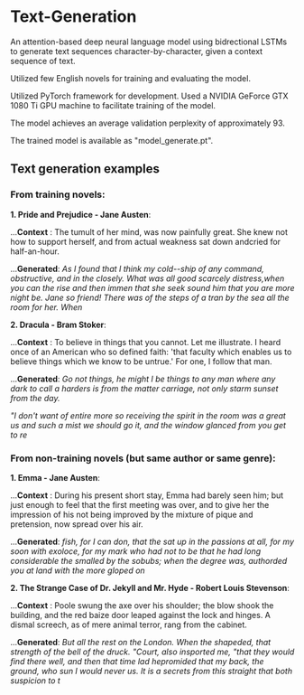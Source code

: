 # Text-Generation

An attention-based deep neural language model using bidrectional LSTMs to generate text sequences character-by-character, given a context sequence of text.

Utilized few English novels for training and evaluating the model.

Utilized PyTorch framework for development. Used a NVIDIA GeForce GTX 1080 Ti GPU machine to facilitate training of the model.

The model achieves an average validation perplexity of approximately 93.

The trained model is available as "model_generate.pt".


## Text generation examples

### From training novels:

**1. Pride and Prejudice - Jane Austen**:

...**Context** : The tumult of her mind, was now painfully great. She knew not how to support herself, and from actual weakness sat down andcried for half-an-hour. 

...**Generated**: *As I found that I think my cold--ship of any command, obstructive, and in the closely. What was all good scarcely distress,when you can the rise and then immen that she seek sound him that you are more night be. Jane so friend! There was of the steps of a tran by the sea all the room for her. When*

**2. Dracula - Bram Stoker**:

...**Context** : To believe in things that you cannot. Let me illustrate. I heard once of an American who so defined faith: 'that faculty which enables us to believe things which we know to be untrue.' For one, I follow that man. 

...**Generated**: *Go not things, he might I be things to any man where any dark to call a harders is from the matter carriage, not only starm sunset from the day.*

*"I don't want of entire more so receiving the spirit in the room was a great us and such a mist we should go it, and the window glanced from you get to re*


### From non-training novels (but same author or same genre):

**1. Emma - Jane Austen**:

...**Context** : During his present short stay, Emma had barely seen him; but just enough to feel that the first meeting was over, and to give her the impression of his not being improved by the mixture of pique and pretension, now spread over his air. 

...**Generated**: *fish, for I can don, that the sat up in the passions at all, for my soon with exoloce, for my mark who had not to be that he had long considerable the smalled by the sobubs; when the degree was, authorded you at land with the more gloped on*

**2. The Strange Case of Dr. Jekyll and Mr. Hyde - Robert Louis Stevenson**:

...**Context** : Poole swung the axe over his shoulder; the blow shook the building, and the red baize door leaped against the lock and hinges. A dismal screech, as of mere animal terror, rang from the cabinet. 

...**Generated**: *But all the rest on the London. When the shapeded, that strength of the bell of the druck. "_Court_, also insported me, "that they would find there well, and then that time lad hepromided that my back, the ground, who sun I would never us. It is a secrets from this straight that both suspicion to t*
